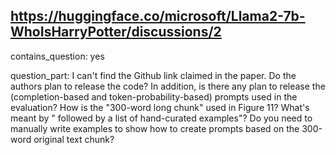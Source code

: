 ## https://huggingface.co/microsoft/Llama2-7b-WhoIsHarryPotter/discussions/2

contains_question: yes

question_part: I can't find the Github link claimed in the paper. Do the authors plan to release the code?
In addition, is there any plan to release the (completion-based and token-probability-based) prompts used in the evaluation?
How is the "300-word long chunk" used in Figure 11? What's meant by " followed by a list of hand-curated examples"?
Do you need to manually write examples to show how to create prompts based on the 300-word original text chunk?